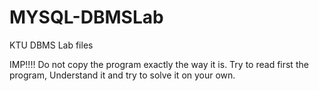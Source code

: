 # MYSQL-DBMSLab

KTU DBMS Lab files

IMP!!!!
Do not copy the program exactly the way it is. Try to read first the program, Understand it and try to solve it on your own.
